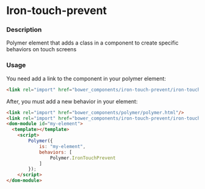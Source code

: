 # Iron-touch-prevent

### Description

Polymer element that adds a class in a component to create specific behaviors on touch screens

### Usage

You need add a link to the component in your polymer element:

```html
<link rel="import" href="bower_components/iron-touch-prevent/iron-touch-prevent.html"/>
```

After, you must add a new behavior in your element:

```html
<link rel="import" href="bower_components/polymer/polymer.html"/>
<link rel="import" href="bower_components/iron-touch-prevent/iron-touch-prevent.html"/>
<dom-module id="my-element">
  <template></template>
	<script>
		Polymer({
			is: "my-element",
			behaviors: [
				Polymer.IronTouchPrevent
			]
		});
	</script>
</dom-module>
```
